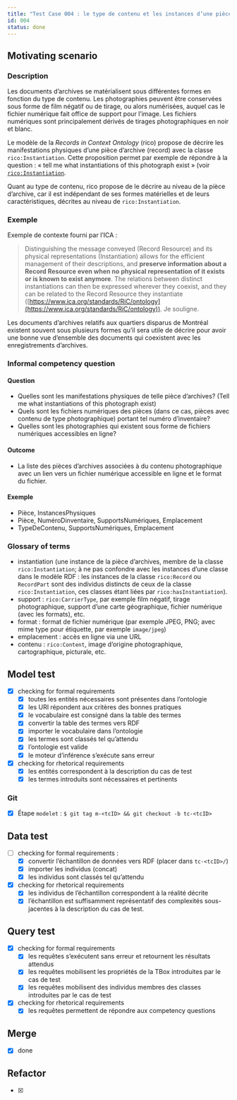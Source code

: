 ```yaml
---
title: "Test Case 004 : le type de contenu et les instances d’une pièce d’archive"
id: 004
status: done
---
```


## Motivating scenario

### Description

Les documents d’archives se matérialisent sous différentes formes en fonction du type de contenu. Les photographies peuvent être conservées sous forme de film négatif ou de tirage, ou alors numérisées, auquel cas le fichier numérique fait office de support pour l’image. Les fichiers numériques sont principalement dérivés de tirages photographiques en noir et blanc.

Le modèle de la *Records in Context Ontology* (rico) propose de décrire les manifestations physiques d’une pièce d’archive (record) avec la classe ` rico:Instantiation`. Cette proposition permet par exemple de répondre à la question : « tell me what instantiations of this photograph exist » (voir [`rico:Instantiation`](https://www.ica.org/standards/RiC/ontology#Instantiation).

Quant au type de contenu, rico propose de le décrire au niveau de la pièce d’archive, car il est indépendant de ses formes matérielles et de leurs caractéristiques, décrites au niveau de `rico:Instantiation`.

### Exemple

Exemple de contexte fourni par l’ICA :

> Distinguishing the message conveyed (Record Resource) and its physical representations (Instantiation) allows for the efficient management of their descriptions, and **preserve information about a Record Resource even when no physical representation of it exists or is known to exist anymore**. The relations between distinct instantiations can then be expressed wherever they coexist, and they can be related to the Record Resource they instantiate ([https://www.ica.org/standards/RiC/ontology](https://www.ica.org/standards/RiC/ontology)). Je souligne.

Les documents d’archives relatifs aux quartiers disparus de Montréal existent souvent sous plusieurs formes qu’il sera utile de décrire pour avoir une bonne vue d’ensemble des documents qui coexistent avec les enregistrements d’archives.

### Informal competency question

#### Question

- Quelles sont les manifestations physiques de telle pièce d’archives? (Tell me what instantiations of this photograph exist)
- Quels sont les fichiers numériques des pièces (dans ce cas, pièces avec contenu de type photographique) portant tel numéro d’inventaire?
- Quelles sont les photographies qui existent sous forme de fichiers numériques accessibles en ligne?

#### Outcome

- La liste des pièces d’archives associées à du contenu photographique avec un lien vers un fichier numérique accessible en ligne et le format du fichier.

#### Exemple
- Pièce, InstancesPhysiques
- Pièce, NuméroDinventaire, SupportsNumériques, Emplacement
- TypeDeContenu, SupportsNumériques, Emplacement

### Glossary of terms

- instantiation (une instance de la pièce d’archives, membre de la classe `rico:Instantiation`; à ne pas confondre avec les instances d’une classe dans le modèle RDF : les instances de la classe `rico:Record` ou `RecordPart` sont des individus distincts de ceux de la classe `rico:Instantiation`, ces classes étant liées par `rico:hasInstantiation`).
- support : `rico:CarrierType`, par exemple film négatif, tirage photographique, support d’une carte géographique, fichier numérique (avec les formats), etc.
- format : format de fichier numérique (par exemple JPEG, PNG; avec mime type pour étiquette, par exemple `image/jpeg`)
- emplacement : accès en ligne via une URL
- contenu : `rico:Content`, image d’origine photographique, cartographique, picturale, etc.

## Model test

- [x] checking for formal requirements
  - [x] toutes les entités nécessaires sont présentes dans l’ontologie
  - [x] les URI répondent aux critères des bonnes pratiques
  - [x] le vocabulaire est consigné dans la table des termes
  - [x] convertir la table des termes vers RDF
  - [x] importer le vocabulaire dans l’ontologie
  - [x] les termes sont classés tel qu’attendu
  - [x] l’ontologie est valide
  - [x] le moteur d’inférence s’exécute sans erreur
- [x] checking for rhetorical requirements
  - [x] les entités correspondent à la description du cas de test
  - [x] les termes introduits sont nécessaires et pertinents

### Git

- [x] Étape `modelet` : `$ git tag m-<tcID> && git checkout -b tc-<tcID>`

## Data test

- [ ] checking for formal requirements :
  - [x] convertir l’échantillon de données vers RDF (placer dans `tc-<tcID>/`)
  - [x] importer les individus (concat)
  - [x] les individus sont classés tel qu’attendu
- [X] checking for rhetorical requirements
  - [X] les individus de l’échantillon correspondent à la réalité décrite
  - [X] l’échantillon est suffisamment représentatif des complexités sous-jacentes à la description du cas de test.

## Query test

- [x] checking for formal requirements
  - [x] les requêtes s’exécutent sans erreur et retournent les résultats attendus
  - [x] les requêtes mobilisent les propriétés de la TBox introduites par le cas de test
  - [x] les requêtes mobilisent des individus membres des classes introduites par le cas de test
- [x] checking for rhetorical requirements
  - [x] les requêtes permettent de répondre aux competency questions

## Merge

- [x] done

## Refactor

- [x]